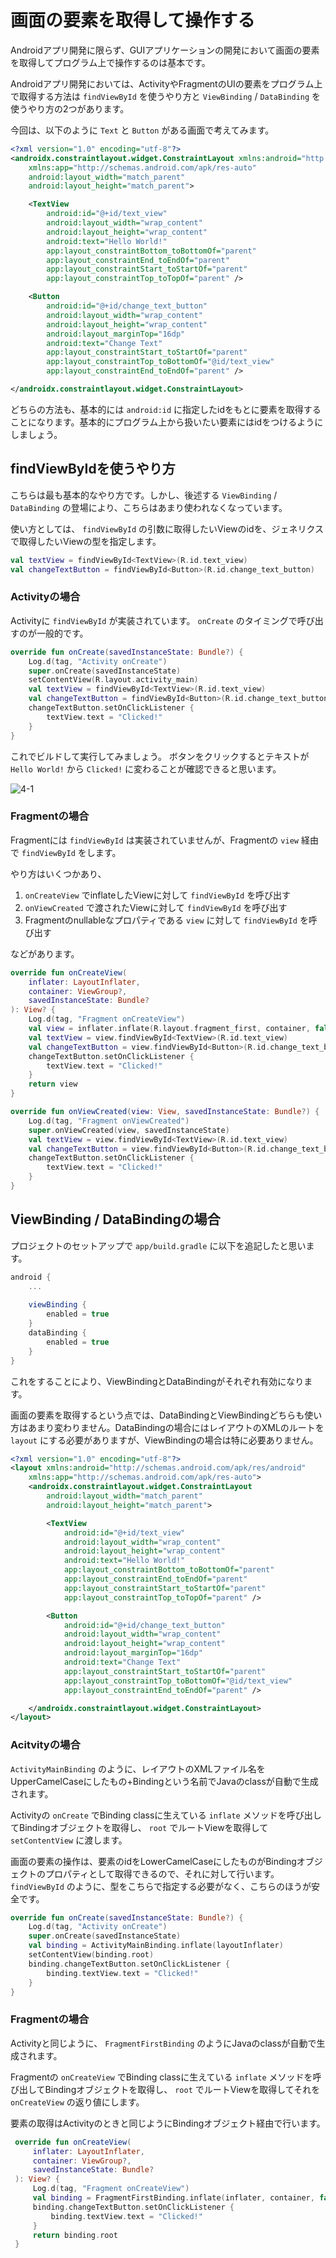 # 画面の要素を取得して操作する

Androidアプリ開発に限らず、GUIアプリケーションの開発において画面の要素を取得してプログラム上で操作するのは基本です。

Androidアプリ開発においては、ActivityやFragmentのUIの要素をプログラム上で取得する方法は `findViewById` を使うやり方と `ViewBinding` / `DataBinding` を使うやり方の2つがあります。

今回は、以下のように `Text` と `Button` がある画面で考えてみます。

```xml
<?xml version="1.0" encoding="utf-8"?>
<androidx.constraintlayout.widget.ConstraintLayout xmlns:android="http://schemas.android.com/apk/res/android"
    xmlns:app="http://schemas.android.com/apk/res-auto"
    android:layout_width="match_parent"
    android:layout_height="match_parent">

    <TextView
        android:id="@+id/text_view"
        android:layout_width="wrap_content"
        android:layout_height="wrap_content"
        android:text="Hello World!"
        app:layout_constraintBottom_toBottomOf="parent"
        app:layout_constraintEnd_toEndOf="parent"
        app:layout_constraintStart_toStartOf="parent"
        app:layout_constraintTop_toTopOf="parent" />

    <Button
        android:id="@+id/change_text_button"
        android:layout_width="wrap_content"
        android:layout_height="wrap_content"
        android:layout_marginTop="16dp"
        android:text="Change Text"
        app:layout_constraintStart_toStartOf="parent"
        app:layout_constraintTop_toBottomOf="@id/text_view"
        app:layout_constraintEnd_toEndOf="parent" />

</androidx.constraintlayout.widget.ConstraintLayout>
```

どちらの方法も、基本的には `android:id` に指定したidをもとに要素を取得することになります。基本的にプログラム上から扱いたい要素にはidをつけるようにしましょう。

## findViewByIdを使うやり方

こちらは最も基本的なやり方です。しかし、後述する `ViewBinding` / `DataBinding` の登場により、こちらはあまり使われなくなっています。

使い方としては、 `findViewById` の引数に取得したいViewのidを、ジェネリクスで取得したいViewの型を指定します。

```kotlin
val textView = findViewById<TextView>(R.id.text_view)
val changeTextButton = findViewById<Button>(R.id.change_text_button)
```

### Activityの場合

Activityに `findViewById` が実装されています。 `onCreate` のタイミングで呼び出すのが一般的です。

```kotlin
override fun onCreate(savedInstanceState: Bundle?) {
    Log.d(tag, "Activity onCreate")
    super.onCreate(savedInstanceState)
    setContentView(R.layout.activity_main)
    val textView = findViewById<TextView>(R.id.text_view)
    val changeTextButton = findViewById<Button>(R.id.change_text_button)
    changeTextButton.setOnClickListener {
        textView.text = "Clicked!"
    }
}
```

これでビルドして実行してみましょう。 ボタンをクリックするとテキストが `Hello World!` から `Clicked!` に変わることが確認できると思います。

![4-1](image/4-1.png)

### Fragmentの場合

Fragmentには `findViewById` は実装されていませんが、Fragmentの `view` 経由で `findViewById` をします。

やり方はいくつかあり、

1. `onCreateView` でinflateしたViewに対して `findViewById` を呼び出す
2. `onViewCreated` で渡されたViewに対して `findViewById` を呼び出す
3. Fragmentのnullableなプロパティである `view` に対して `findViewById` を呼び出す

などがあります。

```kotlin
override fun onCreateView(
    inflater: LayoutInflater,
    container: ViewGroup?,
    savedInstanceState: Bundle?
): View? {
    Log.d(tag, "Fragment onCreateView")
    val view = inflater.inflate(R.layout.fragment_first, container, false)
    val textView = view.findViewById<TextView>(R.id.text_view)
    val changeTextButton = view.findViewById<Button>(R.id.change_text_button)
    changeTextButton.setOnClickListener {
        textView.text = "Clicked!"
    }
    return view
}
```

```kotlin
override fun onViewCreated(view: View, savedInstanceState: Bundle?) {
    Log.d(tag, "Fragment onViewCreated")
    super.onViewCreated(view, savedInstanceState)
    val textView = view.findViewById<TextView>(R.id.text_view)
    val changeTextButton = view.findViewById<Button>(R.id.change_text_button)
    changeTextButton.setOnClickListener {
        textView.text = "Clicked!"
    }
}
```

## ViewBinding / DataBindingの場合

プロジェクトのセットアップで `app/build.gradle` に以下を追記したと思います。

```gradle
android {
    ...
  
    viewBinding {
        enabled = true
    }
    dataBinding {
        enabled = true
    }
}
```

これをすることにより、ViewBindingとDataBindingがそれぞれ有効になります。

画面の要素を取得するという点では、DataBindingとViewBindingどちらも使い方はあまり変わりません。DataBindingの場合にはレイアウトのXMLのルートを `layout` にする必要がありますが、ViewBindingの場合は特に必要ありません。

```xml
<?xml version="1.0" encoding="utf-8"?>
<layout xmlns:android="http://schemas.android.com/apk/res/android"
    xmlns:app="http://schemas.android.com/apk/res-auto">
    <androidx.constraintlayout.widget.ConstraintLayout
        android:layout_width="match_parent"
        android:layout_height="match_parent">

        <TextView
            android:id="@+id/text_view"
            android:layout_width="wrap_content"
            android:layout_height="wrap_content"
            android:text="Hello World!"
            app:layout_constraintBottom_toBottomOf="parent"
            app:layout_constraintEnd_toEndOf="parent"
            app:layout_constraintStart_toStartOf="parent"
            app:layout_constraintTop_toTopOf="parent" />

        <Button
            android:id="@+id/change_text_button"
            android:layout_width="wrap_content"
            android:layout_height="wrap_content"
            android:layout_marginTop="16dp"
            android:text="Change Text"
            app:layout_constraintStart_toStartOf="parent"
            app:layout_constraintTop_toBottomOf="@id/text_view"
            app:layout_constraintEnd_toEndOf="parent" />

    </androidx.constraintlayout.widget.ConstraintLayout>
</layout>
```

### Acitvityの場合

`ActivityMainBinding` のように、レイアウトのXMLファイル名をUpperCamelCaseにしたもの+Bindingという名前でJavaのclassが自動で生成されます。

Activityの `onCreate` でBinding classに生えている `inflate` メソッドを呼び出してBindingオブジェクトを取得し、 `root` でルートViewを取得して `setContentView` に渡します。

画面の要素の操作は、要素のidをLowerCamelCaseにしたものがBindingオブジェクトのプロパティとして取得できるので、それに対して行います。 `findViewById` のように、型をこちらで指定する必要がなく、こちらのほうが安全です。

```kotlin
override fun onCreate(savedInstanceState: Bundle?) {
    Log.d(tag, "Activity onCreate")
    super.onCreate(savedInstanceState)
    val binding = ActivityMainBinding.inflate(layoutInflater)
    setContentView(binding.root)
    binding.changeTextButton.setOnClickListener {
        binding.textView.text = "Clicked!"
    }
}
```

### Fragmentの場合

Activityと同じように、 `FragmentFirstBinding` のようにJavaのclassが自動で生成されます。

Fragmentの `onCreateView` でBinding classに生えている `inflate` メソッドを呼び出してBindingオブジェクトを取得し、 `root` でルートViewを取得してそれを `onCreateView` の返り値にします。

要素の取得はActivityのときと同じようにBindingオブジェクト経由で行います。

```kotlin
 override fun onCreateView(
     inflater: LayoutInflater,
     container: ViewGroup?,
     savedInstanceState: Bundle?
 ): View? {
     Log.d(tag, "Fragment onCreateView")
     val binding = FragmentFirstBinding.inflate(inflater, container, false)
     binding.changeTextButton.setOnClickListener {
         binding.textView.text = "Clicked!"
     }
     return binding.root
 }
 ```
